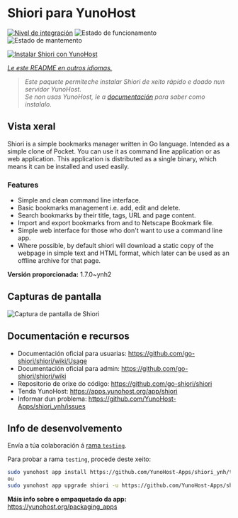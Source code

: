 <!--
NOTA: Este README foi creado automáticamente por <https://github.com/YunoHost/apps/tree/master/tools/readme_generator>
NON debe editarse manualmente.
-->

# Shiori para YunoHost

[![Nivel de integración](https://dash.yunohost.org/integration/shiori.svg)](https://ci-apps.yunohost.org/ci/apps/shiori/) ![Estado de funcionamento](https://ci-apps.yunohost.org/ci/badges/shiori.status.svg) ![Estado de mantemento](https://ci-apps.yunohost.org/ci/badges/shiori.maintain.svg)

[![Instalar Shiori con YunoHost](https://install-app.yunohost.org/install-with-yunohost.svg)](https://install-app.yunohost.org/?app=shiori)

*[Le este README en outros idiomas.](./ALL_README.md)*

> *Este paquete permíteche instalar Shiori de xeito rápido e doado nun servidor YunoHost.*  
> *Se non usas YunoHost, le a [documentación](https://yunohost.org/install) para saber como instalalo.*

## Vista xeral

Shiori is a simple bookmarks manager written in Go language. Intended as a simple clone of Pocket. You can use it as command line application or as web application. This application is distributed as a single binary, which means it can be installed and used easily.

### Features

- Simple and clean command line interface.
- Basic bookmarks management i.e. add, edit and delete.
- Search bookmarks by their title, tags, URL and page content.
- Import and export bookmarks from and to Netscape Bookmark file.
- Simple web interface for those who don't want to use a command line app.
- Where possible, by default shiori will download a static copy of the webpage in simple text and HTML format, which later can be used as an offline archive for that page.


**Versión proporcionada:** 1.7.0~ynh2

## Capturas de pantalla

![Captura de pantalla de Shiori](./doc/screenshots/screenshot.png)

## Documentación e recursos

- Documentación oficial para usuarias: <https://github.com/go-shiori/shiori/wiki/Usage>
- Documentación oficial para admin: <https://github.com/go-shiori/shiori/wiki>
- Repositorio de orixe do código: <https://github.com/go-shiori/shiori>
- Tenda YunoHost: <https://apps.yunohost.org/app/shiori>
- Informar dun problema: <https://github.com/YunoHost-Apps/shiori_ynh/issues>

## Info de desenvolvemento

Envía a túa colaboración á [rama `testing`](https://github.com/YunoHost-Apps/shiori_ynh/tree/testing).

Para probar a rama `testing`, procede deste xeito:

```bash
sudo yunohost app install https://github.com/YunoHost-Apps/shiori_ynh/tree/testing --debug
ou
sudo yunohost app upgrade shiori -u https://github.com/YunoHost-Apps/shiori_ynh/tree/testing --debug
```

**Máis info sobre o empaquetado da app:** <https://yunohost.org/packaging_apps>
